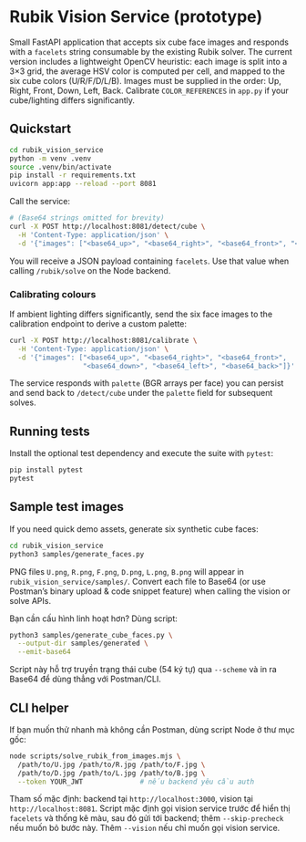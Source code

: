 # Rubik Vision Service (prototype)

Small FastAPI application that accepts six cube face images and responds with a
`facelets` string consumable by the existing Rubik solver. The current version
includes a lightweight OpenCV heuristic: each image is split into a 3×3 grid,
the average HSV color is computed per cell, and mapped to the six cube colors
(U/R/F/D/L/B). Images must be supplied in the order: Up, Right, Front, Down,
Left, Back. Calibrate `COLOR_REFERENCES` in `app.py` if your cube/lighting
differs significantly.

## Quickstart

```bash
cd rubik_vision_service
python -m venv .venv
source .venv/bin/activate
pip install -r requirements.txt
uvicorn app:app --reload --port 8081
```

Call the service:

```bash
# (Base64 strings omitted for brevity)
curl -X POST http://localhost:8081/detect/cube \
  -H 'Content-Type: application/json' \
  -d '{"images": ["<base64_up>", "<base64_right>", "<base64_front>", "<base64_down>", "<base64_left>", "<base64_back>"]}'
```

You will receive a JSON payload containing `facelets`. Use that value when
calling `/rubik/solve` on the Node backend.

### Calibrating colours

If ambient lighting differs significantly, send the six face images to the calibration endpoint to derive a custom palette:

```bash
curl -X POST http://localhost:8081/calibrate \
  -H 'Content-Type: application/json' \
  -d '{"images": ["<base64_up>", "<base64_right>", "<base64_front>",
                  "<base64_down>", "<base64_left>", "<base64_back>"]}'
```

The service responds with `palette` (BGR arrays per face) you can persist and
send back to `/detect/cube` under the `palette` field for subsequent solves.

## Running tests

Install the optional test dependency and execute the suite with `pytest`:

```bash
pip install pytest
pytest
```

## Sample test images

If you need quick demo assets, generate six synthetic cube faces:

```bash
cd rubik_vision_service
python3 samples/generate_faces.py
```

PNG files `U.png`, `R.png`, `F.png`, `D.png`, `L.png`, `B.png` will appear in
`rubik_vision_service/samples/`. Convert each file to Base64 (or use Postman’s
binary upload & code snippet feature) when calling the vision or solve APIs.

Bạn cần cấu hình linh hoạt hơn? Dùng script:

```bash
python3 samples/generate_cube_faces.py \
  --output-dir samples/generated \
  --emit-base64
```

Script này hỗ trợ truyền trạng thái cube (54 ký tự) qua `--scheme` và in ra Base64
để dùng thẳng với Postman/CLI.

## CLI helper

If bạn muốn thử nhanh mà không cần Postman, dùng script Node ở thư mục gốc:

```bash
node scripts/solve_rubik_from_images.mjs \
  /path/to/U.jpg /path/to/R.jpg /path/to/F.jpg \
  /path/to/D.jpg /path/to/L.jpg /path/to/B.jpg \
  --token YOUR_JWT              # nếu backend yêu cầu auth
```

Tham số mặc định: backend tại `http://localhost:3000`, vision tại
`http://localhost:8081`. Script mặc định gọi vision service trước để hiển thị
`facelets` và thống kê màu, sau đó gửi tới backend; thêm `--skip-precheck` nếu
muốn bỏ bước này. Thêm `--vision` nếu chỉ muốn gọi vision service.
